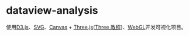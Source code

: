 # dataview-analysis

使用[D3.js](https://d3js.org/community)、[SVG](https://developer.mozilla.org/zh-CN/docs/Web/SVG)、[Canvas](https://developer.mozilla.org/zh-CN/docs/Web/API/Canvas_API) + [Three.js](https://threejs.org/)([Three 教程](https://threejs.org/manual/#zh/fundamentals))、[WebGL](https://developer.mozilla.org/zh-CN/docs/Web/API/WebGL_API)开发可视化项目。

